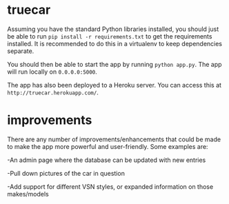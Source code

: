 truecar
=======
  Assuming you have the standard Python libraries installed, you should just be able to run `pip install -r requirements.txt` to get the requirements installed.  It is recommended to do this in a virtualenv to keep dependencies separate.
  
  You should then be able to start the app by running `python app.py`.  The app will run locally on `0.0.0.0:5000`.
  
  The app has also been deployed to a Heroku server.  You can access this at `http://truecar.herokuapp.com/`.

improvements
============
  There are any number of improvements/enhancements that could be made to make the app more powerful and user-friendly.  Some examples are:
  
  -An admin page where the database can be updated with new entries
  
  -Pull down pictures of the car in question
  
  -Add support for different VSN styles, or expanded information on those makes/models
